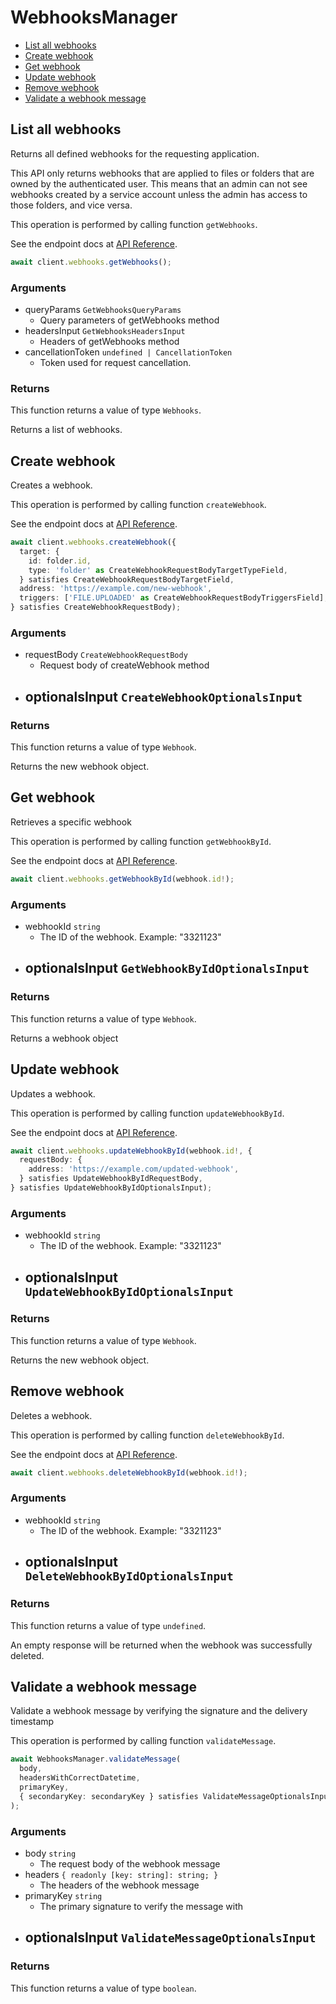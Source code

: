 # WebhooksManager

- [List all webhooks](#list-all-webhooks)
- [Create webhook](#create-webhook)
- [Get webhook](#get-webhook)
- [Update webhook](#update-webhook)
- [Remove webhook](#remove-webhook)
- [Validate a webhook message](#validate-a-webhook-message)

## List all webhooks

Returns all defined webhooks for the requesting application.

This API only returns webhooks that are applied to files or folders that are
owned by the authenticated user. This means that an admin can not see webhooks
created by a service account unless the admin has access to those folders, and
vice versa.

This operation is performed by calling function `getWebhooks`.

See the endpoint docs at
[API Reference](https://developer.box.com/reference/get-webhooks/).

<!-- sample get_webhooks -->

```ts
await client.webhooks.getWebhooks();
```

### Arguments

- queryParams `GetWebhooksQueryParams`
  - Query parameters of getWebhooks method
- headersInput `GetWebhooksHeadersInput`
  - Headers of getWebhooks method
- cancellationToken `undefined | CancellationToken`
  - Token used for request cancellation.

### Returns

This function returns a value of type `Webhooks`.

Returns a list of webhooks.

## Create webhook

Creates a webhook.

This operation is performed by calling function `createWebhook`.

See the endpoint docs at
[API Reference](https://developer.box.com/reference/post-webhooks/).

<!-- sample post_webhooks -->

```ts
await client.webhooks.createWebhook({
  target: {
    id: folder.id,
    type: 'folder' as CreateWebhookRequestBodyTargetTypeField,
  } satisfies CreateWebhookRequestBodyTargetField,
  address: 'https://example.com/new-webhook',
  triggers: ['FILE.UPLOADED' as CreateWebhookRequestBodyTriggersField],
} satisfies CreateWebhookRequestBody);
```

### Arguments

- requestBody `CreateWebhookRequestBody`
  - Request body of createWebhook method
- optionalsInput `CreateWebhookOptionalsInput`
  -

### Returns

This function returns a value of type `Webhook`.

Returns the new webhook object.

## Get webhook

Retrieves a specific webhook

This operation is performed by calling function `getWebhookById`.

See the endpoint docs at
[API Reference](https://developer.box.com/reference/get-webhooks-id/).

<!-- sample get_webhooks_id -->

```ts
await client.webhooks.getWebhookById(webhook.id!);
```

### Arguments

- webhookId `string`
  - The ID of the webhook. Example: "3321123"
- optionalsInput `GetWebhookByIdOptionalsInput`
  -

### Returns

This function returns a value of type `Webhook`.

Returns a webhook object

## Update webhook

Updates a webhook.

This operation is performed by calling function `updateWebhookById`.

See the endpoint docs at
[API Reference](https://developer.box.com/reference/put-webhooks-id/).

<!-- sample put_webhooks_id -->

```ts
await client.webhooks.updateWebhookById(webhook.id!, {
  requestBody: {
    address: 'https://example.com/updated-webhook',
  } satisfies UpdateWebhookByIdRequestBody,
} satisfies UpdateWebhookByIdOptionalsInput);
```

### Arguments

- webhookId `string`
  - The ID of the webhook. Example: "3321123"
- optionalsInput `UpdateWebhookByIdOptionalsInput`
  -

### Returns

This function returns a value of type `Webhook`.

Returns the new webhook object.

## Remove webhook

Deletes a webhook.

This operation is performed by calling function `deleteWebhookById`.

See the endpoint docs at
[API Reference](https://developer.box.com/reference/delete-webhooks-id/).

<!-- sample delete_webhooks_id -->

```ts
await client.webhooks.deleteWebhookById(webhook.id!);
```

### Arguments

- webhookId `string`
  - The ID of the webhook. Example: "3321123"
- optionalsInput `DeleteWebhookByIdOptionalsInput`
  -

### Returns

This function returns a value of type `undefined`.

An empty response will be returned when the webhook
was successfully deleted.

## Validate a webhook message

Validate a webhook message by verifying the signature and the delivery timestamp

This operation is performed by calling function `validateMessage`.

```ts
await WebhooksManager.validateMessage(
  body,
  headersWithCorrectDatetime,
  primaryKey,
  { secondaryKey: secondaryKey } satisfies ValidateMessageOptionalsInput,
);
```

### Arguments

- body `string`
  - The request body of the webhook message
- headers `{
    readonly [key: string]: string;
}`
  - The headers of the webhook message
- primaryKey `string`
  - The primary signature to verify the message with
- optionalsInput `ValidateMessageOptionalsInput`
  -

### Returns

This function returns a value of type `boolean`.
